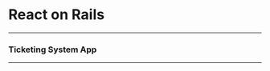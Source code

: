 # React on Rails 
--------------------------------------
### Ticketing System App
--------------------------------------

